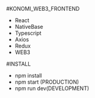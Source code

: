 #KONOMI_WEB3_FRONTEND
  - React
  - NativeBase
  - Typescript
  - Axios
  - Redux
  - WEB3
  
  
 #INSTALL
  - npm install
  - npm start (PRODUCTION)
  - npm run dev(DEVELOPMENT)

